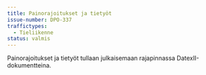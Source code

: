 ```yaml
---
title: Painorajoitukset ja tietyöt
issue-number: DPO-337
traffictypes:
  - Tieliikenne
status: valmis
---
```


Painorajoitukset ja tietyöt tullaan julkaisemaan rajapinnassa DatexII-dokumentteina.

